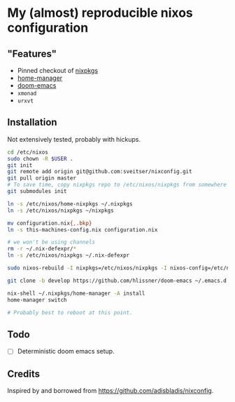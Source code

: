 # My (almost) reproducible nixos configuration

## "Features"
- Pinned checkout of [nixpkgs](https://github.com/nixos/nixpkgs)
- [home-manager](https://github.com/rycee/home-manager)
- [doom-emacs](https://github.com/hlissner/doom-emacs)
- `xmonad`
- `urxvt`

## Installation

Not extensively tested, probably with hickups.

```bash
cd /etc/nixos
sudo chown -R $USER .
git init
git remote add origin git@github.com:sveitser/nixconfig.git
git pull origin master
# To save time, copy nixpkgs repo to /etc/nixos/nixpkgs from somewhere close.
git submodules init

ln -s /etc/nixos/home-nixpkgs ~/.nixpkgs
ln -s /etc/nixos/nixpkgs ~/nixpkgs

mv configuration.nix{,.bkp}
ln -s this-machines-config.nix configuration.nix

# we won't be using channels
rm -r ~/.nix-defexpr/*
ln -s /etc/nixos/nixpkgs ~/.nix-defexpr

sudo nixos-rebuild -I nixpkgs=/etc/nixos/nixpkgs -I nixos-config=/etc/nixos/configuration.nix switch

git clone -b develop https://github.com/hlissner/doom-emacs ~/.emacs.d

nix-shell ~/.nixpkgs/home-manager -A install
home-manager switch

# Probably best to reboot at this point.
```

## Todo
- [ ] Deterministic doom emacs setup.

## Credits

Inspired by and borrowed from https://github.com/adisbladis/nixconfig.
